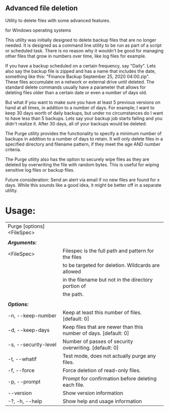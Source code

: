 ## Advanced file deletion

Utility to delete files with some advanced features.

for Windows operating systems

This utility was initially designed to delete backup files that are no longer needed.
It is designed as a command line utility to be run as part of a script or scheduled
task. There is no reason why it wouldn't be good for managing other files that grow
in numbers over time, like log files for example.

If you have a backup scheduled on a certain frequency, say "Daily".  Lets also say the
backup file is zipped and has a name that includes the date, something like this:
"Finance Backup September 25, 2020 04:00.zip".    These files accumulate on a network or
external drive until deleted.  The standard delete commands usually have a parameter 
that allows for deleting files older than a certain date or even a number of days old. 
 

But what if you want to make sure you have at least 5 previous versions on hand at all 
times, in addition to a number of days.  For example; I want to keep 30 days worth of
daily backups, but under no circumstances do I want to have less than 5 backups.  Lets 
say your backup job starts failing and you didn't realize it.  After 30 days, all of your
backups would be deleted. 

The Purge utility provides the functionality to specify a minimum number of backups in 
addition to a number of days to retain.  It will only delete files in a specified directory 
and filename pattern, if they meet the age AND number criteria.

The Purge utility also has the option to securely wipe files as they are deleted by 
overwriting the file with random bytes.  This is useful for wiping sensitive log files
or backup files.

Future consideration:  Send an alert via email if no new files are found for x days.
   While this sounds like a good idea, it might be better off in a separate utility.
   



# Usage:    
|                                        |                                                                          |
|----------------------------------------|--------------------------------------------------------------------------|        
|  Purge [options] \<FileSpec\>          |                                                                          |
|                                        |                                                                          |  
|  ***Arguments:***                      |                                                                          |
| \<FileSpec\>                           | Filespec is the full path and pattern for the files                      |
|                                        | to be targeted for deletion.  Wildcards are allowed                      |                     
|                                        | in the filename but not in the directory portion of                      |
|                                        | the path.                                                               |
|                                        |                                                                          |
|  ***Options:***                        |                                                                          |
| -n, --keep-number <keep-number>        | Keep at least this number of files. [default: 0]                         |
| -d, --keep-days <keep-days>            | Keep files that are newer than this number of days. [default: 0]         |   
| -s, --security-level <security-level>  | Number of passes of security overwriting. [default: 0]                   |
| -t, --whatif                           | Test mode, does not actually purge any files.                            |
| -f, --force                            | Force deletion of read-only files.                                       |
| -p, --prompt                           | Prompt for confirmation before deleting each file.                       |
| --version                              | Show version information                                                 |
| -?, -h, --help                         | Show help and usage information                                          |
